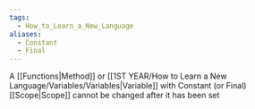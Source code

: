 ```yaml
---
tags:
  - How_to_Learn_a_New_Language
aliases:
  - Constant
  - Final
---
```

A [[Functions|Method]] or [[1ST YEAR/How to Learn a New Language/Variables/Variables|Variable]] with Constant (or Final) [[Scope|Scope]] cannot be changed after it has been set